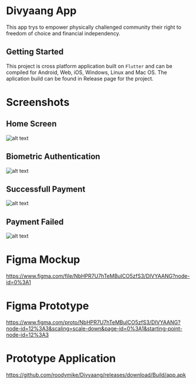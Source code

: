 # Divyaang App

This app trys to empower physically challenged community their right to freedom of choice and financial independency. 

## Getting Started

This project is cross platform application built on <code>Flutter</code> and can be compiled for Android, Web, iOS, Windows, Linux and Mac OS. The aplication build can be found in Release page for the project.

# Screenshots


## Home Screen
![alt text](https://github.com/roodymike/Divyaang/blob/master/Home%20screen.png?raw=true)

## Biometric Authentication

![alt text](https://github.com/roodymike/Divyaang/blob/master/Auth.png?raw=true)

## Successfull Payment

![alt text](https://github.com/roodymike/Divyaang/blob/master/Success.png?raw=true)

## Payment Failed

![alt text](https://github.com/roodymike/Divyaang/blob/master/Failed.png?raw=true)

# Figma Mockup

https://www.figma.com/file/NbHPR7U7hTeMBuICO5zfS3/DIVYAANG?node-id=0%3A1

# Figma Prototype

https://www.figma.com/proto/NbHPR7U7hTeMBuICO5zfS3/DIVYAANG?node-id=12%3A3&scaling=scale-down&page-id=0%3A1&starting-point-node-id=12%3A3

# Prototype Application

https://github.com/roodymike/Divyaang/releases/download/Build/app.apk
